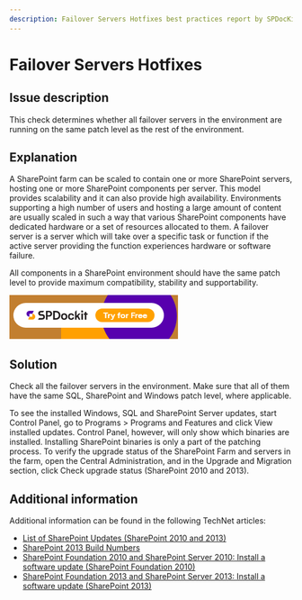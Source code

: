 ```yaml
---
description: Failover Servers Hotfixes best practices report by SPDocKit determines whether all failover servers in the environment are running on the same patch level as the rest of the environment.
---
```


# Failover Servers Hotfixes

## Issue description

This check determines whether all failover servers in the environment are running on the same patch level as the rest of the environment.

## Explanation

A SharePoint farm can be scaled to contain one or more SharePoint servers, hosting one or more SharePoint components per server. This model provides scalability and it can also provide high availability. Environments supporting a high number of users and hosting a large amount of content are usually scaled in such a way that various SharePoint components have dedicated hardware or a set of resources allocated to them. A failover server is a server which will take over a specific task or function if the active server providing the function experiences hardware or software failure.

All components in a SharePoint environment should have the same patch level to provide maximum compatibility, stability and supportability.

[![Download SPDocKit](../../../../static/img/spdockit-download.png)](http://bit.ly/2US0Zna)

## Solution

Check all the failover servers in the environment. Make sure that all of them have the same SQL, SharePoint and Windows patch level, where applicable.

To see the installed Windows, SQL and SharePoint Server updates, start Control Panel, go to Programs &gt; Programs and Features and click View installed updates. Control Panel, however, will only show which binaries are installed. Installing SharePoint binaries is only a part of the patching process. To verify the upgrade status of the SharePoint Farm and servers in the farm, open the Central Administration, and in the Upgrade and Migration section, click Check upgrade status \(SharePoint 2010 and 2013\).

## Additional information

Additional information can be found in the following TechNet articles:

* [List of SharePoint Updates \(SharePoint 2010 and 2013\)](https://technet.microsoft.com/en-us/library/dn789211%28v=office.14%29.aspx)
* [SharePoint 2013 Build Numbers](http://www.toddklindt.com/blog/Lists/Posts/Post.aspx?ID=346)
* [SharePoint Foundation 2010 and SharePoint Server 2010: Install a software update \(SharePoint Foundation 2010\)](https://technet.microsoft.com/en-us/library/ff806325%28v=office.14%29.aspx)
* [SharePoint Foundation 2013 and SharePoint Server 2013: Install a software update \(SharePoint 2013\)](https://technet.microsoft.com/en-us/library/ff806338.aspx)

